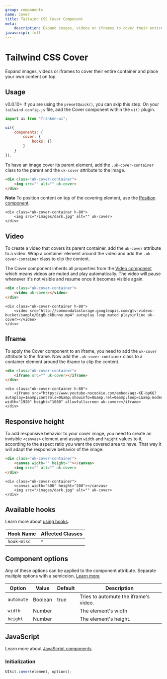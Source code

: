 ```yaml
---
group: components
name: Cover
title: Tailwind CSS Cover Component
meta:
    description: Expand images, videos or iframes to cover their entire container and place your own content on top.
javascript: full
---
```


# Tailwind CSS Cover

<p class="mt-2 uk-text-lead">
    Expand images, videos or iframes to cover their entire container and place your own content on top.
</p>

## Usage

<span class="uk-badge uk-badge-danger">v0.0.10+</span> If you are using the `presetQuick()`, you can skip this step. On your `tailwind.config.js` file, add the Cover component within the `ui()` plugin.

```javascript
import ui from "franken-ui";

ui({
    components: {
        cover: {
            hooks: {}
        }
    }
}),
```

To have an image cover its parent element, add the `.uk-cover-container` class to the parent and the `uk-cover` attribute to the image.

```html
<div class="uk-cover-container">
    <img src="" alt="" uk-cover>
</div>
```

**Note** To position content on top of the covering element, use the [Position component](position.md).

```example
<div class="uk-cover-container h-80">
    <img src="/images/dark.jpg" alt="" uk-cover>
</div>
```


## Video

To create a video that covers its parent container, add the `uk-cover` attribute to a video. Wrap a container element around the video and add the `.uk-cover-container` class to clip the content.

The Cover component inherits all properties from the [Video component](video.md) which means videos are muted and play automatically. The video will pause whenever it's not visible and resume once it becomes visible again.

```html
<div class="uk-cover-container">
    <video uk-cover></video>
</div>
```

```example
<div class="uk-cover-container h-80">
    <video src="http://commondatastorage.googleapis.com/gtv-videos-bucket/sample/BigBuckBunny.mp4" autoplay loop muted playsinline uk-cover></video>
</div>
```


## Iframe

To apply the Cover component to an iframe, you need to add the `uk-cover` attribute to the iframe. Now add the `.uk-cover-container` class to a container element around the iframe to clip the content.

```html
<div class="uk-cover-container">
    <iframe src="" uk-cover></iframe>
</div>
```

```example
<div class="uk-cover-container h-80">
    <iframe src="https://www.youtube-nocookie.com/embed/aqz-KE-bpKQ?autoplay=1&amp;controls=0&amp;showinfo=0&amp;rel=0&amp;loop=1&amp;modestbranding=1&amp;wmode=transparent" width="1920" height="1080" allowfullscreen uk-cover></iframe>
</div>
```


## Responsive height

To add responsive behavior to your cover image, you need to create an invisible `<canvas>` element and assign `width` and `height` values to it, according to the aspect ratio you want the covered area to have. That way it will adapt the responsive behavior of the image.

```html
<div class="uk-cover-container">
    <canvas width="" height=""></canvas>
    <img src="" alt="" uk-cover>
</div>
```

```example
<div class="uk-cover-container">
    <canvas width="400" height="200"></canvas>
    <img src="/images/dark.jpg" alt="" uk-cover>
</div>
```

## Available hooks

Learn more about [using hooks](hooks.md).

| Hook Name   | Affected Classes |
|-------------|------------------|
| `hook-misc` | `*`              |

## Component options

Any of these options can be applied to the component attribute. Separate multiple options with a semicolon. [Learn more](javascript.md#component-configuration)

| Option     | Value   | Default | Description                           |
|------------|---------|---------|---------------------------------------|
| `automute` | Boolean | true    | Tries to automute the iframe's video. |
| `width`    | Number  |         | The element's width.                  |
| `height`   | Number  |         | The element's height.                 |


## JavaScript

Learn more about [JavaScript components](javascript.md#programmatic-use).

### Initialization

```javascript
UIkit.cover(element, options);
```
